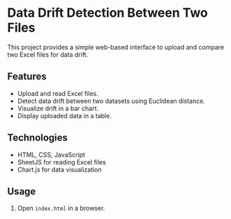 # Data Drift Detection Between Two Files

This project provides a simple web-based interface to upload and compare two Excel files for data drift.

## Features
- Upload and read Excel files.
- Detect data drift between two datasets using Euclidean distance.
- Visualize drift in a bar chart.
- Display uploaded data in a table.

## Technologies
- HTML, CSS, JavaScript
- SheetJS for reading Excel files
- Chart.js for data visualization

## Usage
1. Open `index.html` in a browser.
